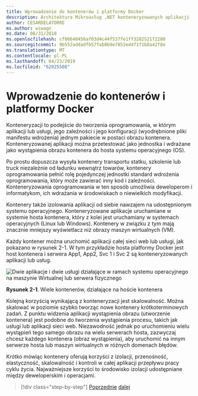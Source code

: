 ```yaml
---
title: Wprowadzenie do kontenerów i platformy Docker
description: Architektura Mikrousług .NET konteneryzowanych aplikacji .NET | Wprowadzenie do kontenerów i platformy Docker
author: CESARDELATORRE
ms.author: wiwagn
ms.date: 08/31/2018
ms.openlocfilehash: cf86640456af03d4c44f537fe1ff3282521f2200
ms.sourcegitcommit: 9b552addadfb57fab0b9e7852ed4f1f1b8a42f8e
ms.translationtype: MT
ms.contentlocale: pl-PL
ms.lasthandoff: 04/23/2019
ms.locfileid: "62025508"
---
```

# <a name="introduction-to-containers-and-docker"></a>Wprowadzenie do kontenerów i platformy Docker

Konteneryzacji to podejście do tworzenia oprogramowania, w którym aplikacji lub usługi, jego zależności i jego konfiguracji (wyodrębnione pliki manifestu wdrożenia) jednym pakiecie w postaci obrazu kontenera. Konteneryzowanej aplikacji można przetestować jako jednostka i wdrażane jako wystąpienia obrazu kontenera do hosta systemu operacyjnego (OS).

Po prostu dopuszcza wysyła kontenery transportu statku, szkolenie lub truck niezależnie od ładunku wewnątrz towarów, kontenery oprogramowania pełnić rolę pojedynczej jednostki standard wdrożenia oprogramowania, który może zawierać inny kod i zależności. Konteneryzowania oprogramowania w ten sposób umożliwia deweloperom i informatykom, ich wdrażania w środowiskach o niewielkich modyfikacji.

Kontenery także izolowania aplikacji od siebie nawzajem na udostępnionym systemu operacyjnego. Konteneryzowane aplikacje uruchamiane w systemie hosta kontenera, który z kolei jest uruchamiany w systemach operacyjnych (Linux lub Windows). Kontenery w związku z tym mają znacznie mniejszy wyświetlacz niż obrazy maszyn wirtualnych (VM).

Każdy kontener można uruchomić aplikacji całej sieci web lub usługi, jak pokazano w rysunek 2-1. W tym przykładzie hosta platformy Docker jest host kontenera i serwera App1, App2, Svc 1 i Svc 2 są konteneryzowanych aplikacji lub usług.

![Dwie aplikacje i dwie usługi działające w ramach systemu operacyjnego na maszynie Wirtualnej lub serwera fizycznego](./media/image1.png)

**Rysunek 2-1**. Wiele kontenerów, działające na hoście kontenera

Kolejną korzyścią wynikającą z konteneryzacji jest skalowalność. Można skalować w poziomie szybko tworząc nowe kontenery krótkoterminowych zadań. Z punktu widzenia aplikacji wystąpienia obrazu (utworzenie kontenera) jest podobne do tworzenia wystąpienia procesu, takich jak usługi lub aplikacji sieci web. Niezawodność jednak po uruchomieniu wielu wystąpień tego samego obrazu na wielu serwerach hosta, zazwyczaj chcesz każdego kontenera (obraz wystąpienia), aby uruchomić na innym serwerze hosta lub maszyn wirtualnych w różnych domenach błędów.

Krótko mówiąc kontenery oferują korzyści z izolacji, przenośność, elastyczność, skalowalność i kontroli w całej aplikacji przepływu pracy cyklu życia. Najważniejsze korzyści to środowisko izolacji udostępniane między deweloperskim i operacjami.

>[!div class="step-by-step"]
>[Poprzednie](../index.md)
>[dalej](docker-defined.md)